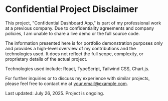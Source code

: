 # Confidential Project Disclaimer

This project, "Confidential Dashboard App," is part of my professional work at a previous company. Due to confidentiality agreements and company policies, I am unable to share a live demo or the full source code.

The information presented here is for portfolio demonstration purposes only and provides a high-level overview of my contributions and the technologies used. It does not reflect the full scope, complexity, or proprietary details of the actual project.

Technologies used include: React, TypeScript, Tailwind CSS, Chart.js.

For further inquiries or to discuss my experience with similar projects, please feel free to contact me at your.email@example.com.

Last updated: July 26, 2025. Project is ongoing.
